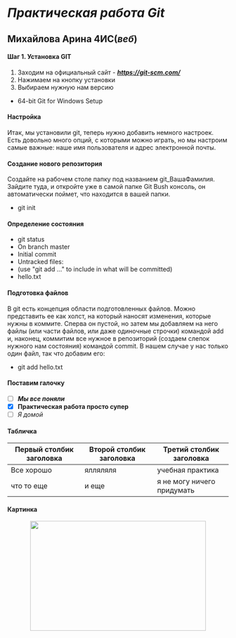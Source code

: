 # *Практическая работа Git*
## Михайлова Арина 4ИС(*веб*)
#### Шаг 1. Установка GIT
1. Заходим на официальный сайт - ***https://git-scm.com/***
2. Нажимаем на кнопку установки<br>
3. Выбираем нужную нам версию
- 64-bit Git for Windows Setup<br>
#### Настройка<br>
Итак, мы установили git, теперь нужно добавить немного настроек. Есть довольно много опций, с которыми можно играть, но мы настроим самые важные: наше имя пользователя и адрес электронной почты.
#### Создание нового репозитория<br>
Создайте на рабочем столе папку под названием git_ВашаФамилия. Зайдите туда, и откройте уже в самой папке Git Bush консоль, он автоматически поймет, что находится в вашей папки.
- git init
#### Определение состояния<br>
- git status
- On branch master
- Initial commit
- Untracked files:
- (use "git add ..." to include in what will be committed)
- hello.txt
#### Подготовка файлов<br>
В git есть концепция области подготовленных файлов. Можно представить ее как холст, на который наносят изменения, которые нужны в коммите. Сперва он пустой, но затем мы добавляем на него файлы (или части файлов, или даже одиночные строчки) командой add и, наконец, коммитим все нужное в репозиторий (создаем слепок нужного нам состояния) командой commit.
В нашем случае у нас только один файл, так что добавим его:
- git add hello.txt
#### Поставим галочку<br>
- [ ] ***Мы все поняли***
- [X] **Практическая работа просто супер**
- [ ] *Я домой*
#### Табличка<br>
Первый столбик заголовка| Второй столбик заголовка | Третий столбик заголовка 
------------ | ------------- | -------------
Все хорошо| ялляляля| учебная практика
что то еще | и еще| я не могу ничего придумать
#### Картинка<br>
<p align="center">
  <img width="400" height="250" src="https://encrypted-tbn0.gstatic.com/images?q=tbn:ANd9GcQovaoiqBYhXRACYMmNWwaWOIBkDz6Xqtn8awGKpLVQXrITRII3qFYXFvaSXiz58McAYnQ&usqp=CAU">
</p>


